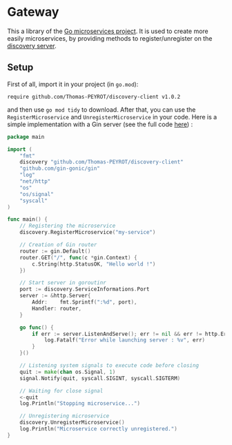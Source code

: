 # Gateway

This a library of the [Go microservices project](https://github.com/Thomas-PEYROT/go-microservices-architecture).
It is used to create more easily microservices, by providing methods to register/unregister on the [discovery server](https://github.com/Thomas-PEYROT/discovery-server).

## Setup

First of all, import it in your project (in `go.mod`):

```
require github.com/Thomas-PEYROT/discovery-client v1.0.2
```

and then use `go mod tidy` to download. After that, you can use the `RegisterMicroservice` and `UnregisterMicroservice`
in your code. Here is a simple implementation with a Gin server (see the full code [here](https://github.com/Thomas-PEYROT/microservice-a)) :

```go
package main

import (
	"fmt"
	discovery "github.com/Thomas-PEYROT/discovery-client"
	"github.com/gin-gonic/gin"
	"log"
	"net/http"
	"os"
	"os/signal"
	"syscall"
)

func main() {
	// Registering the microservice
	discovery.RegisterMicroservice("my-service")

	// Creation of Gin router
	router := gin.Default()
	router.GET("/", func(c *gin.Context) {
		c.String(http.StatusOK, "Hello world !")
	})

	// Start server in goroutinr
	port := discovery.ServiceInformations.Port
	server := &http.Server{
		Addr:    fmt.Sprintf(":%d", port),
		Handler: router,
	}

	go func() {
		if err := server.ListenAndServe(); err != nil && err != http.ErrServerClosed {
			log.Fatalf("Error while launching server : %v", err)
		}
	}()

	// Listening system signals to execute code before closing
	quit := make(chan os.Signal, 1)
	signal.Notify(quit, syscall.SIGINT, syscall.SIGTERM)

	// Waiting for close signal
	<-quit
	log.Println("Stopping microservice...")

	// Unregistering microservice
	discovery.UnregisterMicroservice()
	log.Println("Microservice correctly unregistered.")
}
```
